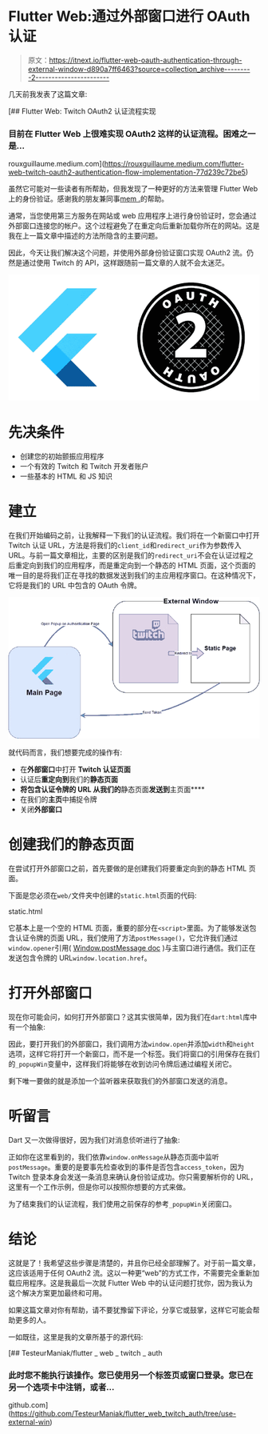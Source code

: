 # Flutter Web:通过外部窗口进行 OAuth 认证

> 原文：<https://itnext.io/flutter-web-oauth-authentication-through-external-window-d890a7ff6463?source=collection_archive---------2----------------------->

几天前我发表了这篇文章:

[](https://rouxguillaume.medium.com/flutter-web-twitch-oauth2-authentication-flow-implementation-77d239c72be5) [## Flutter Web: Twitch OAuth2 认证流程实现

### 目前在 Flutter Web 上很难实现 OAuth2 这样的认证流程。困难之一是…

rouxguillaume.medium.com](https://rouxguillaume.medium.com/flutter-web-twitch-oauth2-authentication-flow-implementation-77d239c72be5) 

虽然它可能对一些读者有所帮助，但我发现了一种更好的方法来管理 Flutter Web 上的身份验证。感谢我的朋友兼同事[mem .](https://medium.com/u/60b78a4555bb?source=post_page-----d890a7ff6463--------------------------------)的帮助。

通常，当您使用第三方服务在网站或 web 应用程序上进行身份验证时，您会通过外部窗口连接您的帐户。这个过程避免了在重定向后重新加载你所在的网站。这是我在上一篇文章中描述的方法所隐含的主要问题。

因此，今天让我们解决这个问题，并使用外部身份验证窗口实现 OAuth2 流。仍然是通过使用 Twitch 的 API，这样跟随前一篇文章的人就不会太迷茫。

![](img/4995fea60520d12bd3fab7221446e98b.png)

# 先决条件

*   创建您的初始颤振应用程序
*   一个有效的 Twitch 和 Twitch 开发者账户
*   一些基本的 HTML 和 JS 知识

# 建立

在我们开始编码之前，让我解释一下我们的认证流程。我们将在一个新窗口中打开 Twitch 认证 URL，方法是将我们的`client_id`和`redirect_uri`作为参数传入 URL。与前一篇文章相比，主要的区别是我们的`redirect_uri`不会在认证过程之后重定向到我们的应用程序，而是重定向到一个静态的 HTML 页面，这个页面的唯一目的是将我们正在寻找的数据发送到我们的主应用程序窗口。在这种情况下，它将是我们的 URL 中包含的 OAuth 令牌。

![](img/0737406510e43e1f147acbeba03ef8b0.png)

就代码而言，我们想要完成的操作有:

*   在**外部窗口**中打开 **Twitch 认证页面**
*   认证后**重定向到**我们的**静态页面**
*   **将包含认证令牌的 URL 从我们的**静态页面**发送到**主页面****
*   在我们的**主页**中捕捉令牌
*   关闭**外部窗口**

# 创建我们的静态页面

在尝试打开外部窗口之前，首先要做的是创建我们将要重定向到的静态 HTML 页面。

下面是您必须在`web/`文件夹中创建的`static.html`页面的代码:

static.html

它基本上是一个空的 HTML 页面，重要的部分在`<script>`里面。为了能够发送包含认证令牌的页面 URL，我们使用了方法`postMessage()`，它允许我们通过`window.opener`引用( [Window.postMessage doc](https://developer.mozilla.org/fr/docs/Web/API/Window/postMessage) )与主窗口进行通信。我们正在发送包含令牌的 URL`window.location.href`。

# 打开外部窗口

现在你可能会问，如何打开外部窗口？这其实很简单，因为我们在`dart:html`库中有一个抽象:

因此，要打开我们的外部窗口，我们调用方法`window.open`并添加`width`和`height`选项，这样它将打开一个新窗口，而不是一个标签。我们将窗口的引用保存在我们的`_popupWin`变量中，这样我们将能够在收到访问令牌后通过编程关闭它。

剩下唯一要做的就是添加一个监听器来获取我们的外部窗口发送的消息。

# 听留言

Dart 又一次做得很好，因为我们对消息侦听进行了抽象:

正如你在这里看到的，我们依靠`window.onMessage`从静态页面中监听`postMessage`。重要的是要事先检查收到的事件是否包含`access_token`，因为 Twitch 登录本身会发送一条消息来确认身份验证成功。你只需要解析你的 URL，这里有一个工作示例，但是你可以按照你想要的方式来做。

为了结束我们的认证流程，我们使用之前保存的参考`_popupWin`关闭窗口。

# 结论

这就是了！我希望这些步骤是清楚的，并且你已经全部理解了。对于前一篇文章，这应该适用于任何 OAuth2 流。这以一种更“web”的方式工作，不需要完全重新加载应用程序。这是我最后一次就 Flutter Web 中的认证问题打扰你，因为我认为这个解决方案更加最终和可用。

如果这篇文章对你有帮助，请不要犹豫留下评论，分享它或鼓掌，这样它可能会帮助更多的人。

一如既往，这里是我的文章所基于的源代码:

[](https://github.com/TesteurManiak/flutter_web_twitch_auth/tree/use-external-win) [## TesteurManiak/flutter _ web _ twitch _ auth

### 此时您不能执行该操作。您已使用另一个标签页或窗口登录。您已在另一个选项卡中注销，或者…

github.com](https://github.com/TesteurManiak/flutter_web_twitch_auth/tree/use-external-win)